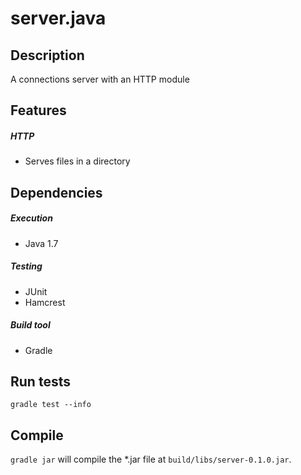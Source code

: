 # server.java

## Description

A connections server with an HTTP module

## Features

##### HTTP
* Serves files in a directory

## Dependencies

##### Execution
* Java 1.7

##### Testing
* JUnit
* Hamcrest

##### Build tool
* Gradle

## Run tests
`gradle test --info`

## Compile
`gradle jar` will compile the *.jar file at `build/libs/server-0.1.0.jar`.
